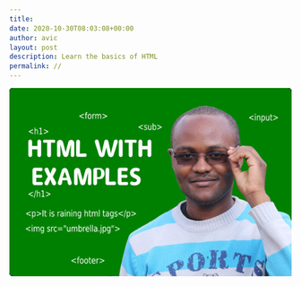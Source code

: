 ```yaml
---
title: 
date: 2020-10-30T08:03:08+00:00
author: avic
layout: post
description: Learn the basics of HTML
permalink: //
---
```


<img src="/public/2020/learn-html-through-examples.jpg" alt="image poster of learning HTML"/>
